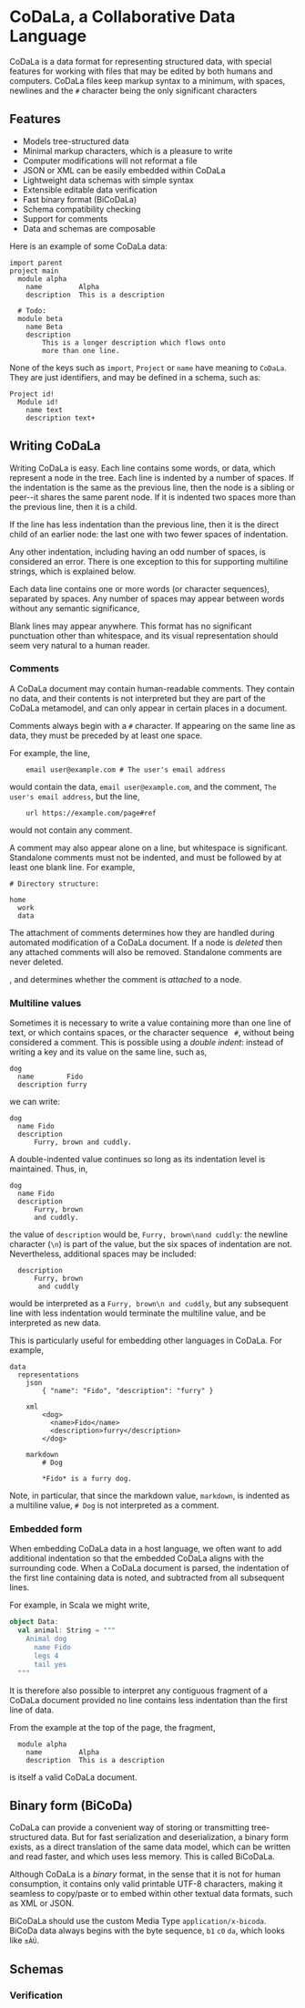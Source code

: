 # CoDaLa, a Collaborative Data Language

CoDaLa is a data format for representing structured data, with special features for working with files that may
be edited by both humans and computers. CoDaLa files keep markup syntax to a minimum, with spaces, newlines and
the `#` character being the only significant characters

## Features
- Models tree-structured data
- Minimal markup characters, which is a pleasure to write
- Computer modifications will not reformat a file
- JSON or XML can be easily embedded within CoDaLa
- Lightweight data schemas with simple syntax
- Extensible editable data verification
- Fast binary format (BiCoDaLa)
- Schema compatibility checking
- Support for comments
- Data and schemas are composable

Here is an example of some CoDaLa data:
```codala
import parent
project main
  module alpha
    name         Alpha
    description  This is a description

  # Todo: 
  module beta
    name Beta
    description
        This is a longer description which flows onto
        more than one line.
```

None of the keys such as `import`, `Project` or `name` have meaning to `CoDaLa`. They are just identifiers, and
may be defined in a schema, such as:
```codala-schema
Project id!
  Module id!
    name text
    description text+
```

## Writing CoDaLa

Writing CoDaLa is easy. Each line contains some words, or data, which represent a node in the tree. Each line is
indented by a number of spaces. If the indentation is the same as the previous line, then the node is a sibling
or peer--it shares the same parent node. If it is indented two spaces more than the previous line, then it is a
child.

If the line has less indentation than the previous line, then it is the direct child of an earlier node: the
last one with two fewer spaces of indentation.

Any other indentation, including having an odd number of spaces, is considered an error. There is one exception
to this for supporting multiline strings, which is explained below.

Each data line contains one or more words (or character sequences), separated by spaces. Any number of spaces
may appear between words without any semantic significance, 

Blank lines may appear anywhere. This format has no significant punctuation other than whitespace, and its
visual representation should seem very natural to a human reader.

### Comments

A CoDaLa document may contain human-readable comments. They contain no data, and their contents is not
interpreted but they are part of the CoDaLa metamodel, and can only appear in certain places in a document.

Comments always begin with a `#` character. If appearing on the same line as data, they must be preceded by at
least one space.

For example, the line,
```codala
    email user@example.com # The user's email address
```
would contain the data, `email user@example.com`, and the comment, `The user's email address`, but the line,
```codala
    url https://example.com/page#ref
```
would not contain any comment.

A comment may also appear alone on a line, but whitespace is significant. Standalone comments must not be
indented, and must be followed by at least one blank line. For example,
```codala
# Directory structure:

home
  work
  data
```

The attachment of comments determines how they are handled during automated modification of a CoDaLa document.
If a node is _deleted_ then any attached comments will also be removed. Standalone comments are never deleted.

, and determines whether the comment
is _attached_ to a node.

### Multiline values

Sometimes it is necessary to write a value containing more than one line of text, or which contains spaces,
or the character sequence ` #`, without being considered a comment. This is possible using a _double indent_:
instead of writing a key and its value on the same line, such as,
```codala
dog
  name        Fido
  description furry
```
we can write:
```codala
dog
  name Fido
  description
      Furry, brown and cuddly.
```

A double-indented value continues so long as its indentation level is maintained. Thus, in,
```codala
dog
  name Fido
  description
      Furry, brown
      and cuddly.
```
the value of `description` would be, `Furry, brown\nand cuddly`: the newline character (`\n`) is part of the
value, but the six spaces of indentation are not. Nevertheless, additional spaces may be included:
```codala
  description
      Furry, brown
       and cuddly
```
would be interpreted as a `Furry, brown\n and cuddly`, but any subsequent line with less indentation would
terminate the multiline value, and be interpreted as new data.

This is particularly useful for embedding other languages in CoDaLa. For example,
```codala
data
  representations
    json
        { "name": "Fido", "description": "furry" }
    
    xml
        <dog>
          <name>Fido</name>
          <description>furry</description>
        </dog>

    markdown
        # Dog

        *Fido* is a furry dog.
```

Note, in particular, that since the markdown value, `markdown`, is indented as a multiline value,
`# Dog` is not interpreted as a comment.

### Embedded form

When embedding CoDaLa data in a host language, we often want to add additional indentation so that the
embedded CoDaLa aligns with the surrounding code. When a CoDaLa document is parsed, the indentation of the first
line containing data is noted, and subtracted from all subsequent lines.

For example, in Scala we might write,
```scala
object Data:
  val animal: String = """
    Animal dog
      name Fido
      legs 4
      tail yes
  """
```

It is therefore also possible to interpret any contiguous fragment of a CoDaLa document provided no line
contains less indentation than the first line of data.

From the example at the top of the page, the fragment,
```codala
  module alpha
    name         Alpha
    description  This is a description
```
is itself a valid CoDaLa document.

## Binary form (BiCoDa)

CoDaLa can provide a convenient way of storing or transmitting tree-structured data. But for fast serialization
and deserialization, a binary form exists, as a direct translation of the same data model, which can be written
and read faster, and which uses less memory. This is called BiCoDaLa.

Although CoDaLa is a _binary_ format, in the sense that it is not for human consumption, it contains only valid
printable UTF-8 characters, making it seamless to copy/paste or to embed within other textual data formats, such
as XML or JSON.

BiCoDaLa should use the custom Media Type `application/x-bicoda`. BiCoDa data always begins with the byte
sequence, `b1` `c0` `da`, which looks like `±ÀÚ`.

## Schemas

### Verification

